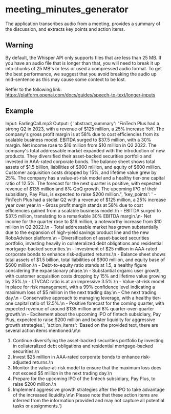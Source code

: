 # meeting_minutes_generator
The application transcribes audio from a meeting, provides a summary of the discussion,  and extracts key points and action items.

## Warning
By default, the Whisper API only supports files that are less than 25 MB. If you have an audio file that is longer than that, you will need to break it up into chunks of 25 MB's or less or used a compressed audio format. To get the best performance, we suggest that you avoid breaking the audio up mid-sentence as this may cause some context to be lost.

Reffer to the following link: https://platform.openai.com/docs/guides/speech-to-text/longer-inputs 

## Example
Input: EarlingCall.mp3
Output: 
{
  'abstract_summary': "FinTech Plus had a strong Q2 in 2023, with a revenue of $125 million, a 25% increase YoY. The company's gross profit margin is at 58% due to cost efficiencies from its scalable business model. EBITDA surged to $37.5 million, with a 30% margin. Net income rose to $16 million from $10 million in Q2 2022. The company's total addressable market expanded with the introduction of new products. They diversified their asset-backed securities portfolio and invested in AAA-rated corporate bonds. The balance sheet shows total assets of $1.5 billion, liabilities of $900 million, and equity of $600 million. Customer acquisition costs dropped by 15%, and lifetime value grew by 25%. The company has a value-at-risk model and a healthy tier-one capital ratio of 12.5%. The forecast for the next quarter is positive, with expected revenue of $135 million and 8% QoQ growth. The upcoming IPO of their subsidiary, Pay Plus, is expected to raise $200 million.", 
  'key_points': '
    - FinTech Plus had a stellar Q2 with a revenue of $125 million, a 25% increase year over year.\n
    - Gross profit margin stands at 58% due to cost efficiencies gained from a scalable business model.\n
    - EBITDA surged to $37.5 million, translating to a remarkable 30% EBITDA margin.\n- Net income for the quarter rose to $16 million, a noteworthy increase from $10 million in Q2 2022.\n
    - Total addressable market has grown substantially due to the expansion of high-yield savings product line and the new RoboAdvisor platform.\n
    - Diversification of asset-backed securities portfolio, investing heavily in collateralized debt obligations and residential mortgage-backed securities.\n
    - Investment of $25 million in AAA-rated corporate bonds to enhance risk-adjusted returns.\n
    - Balance sheet shows total assets of $1.5 billion, total liabilities of $900 million, and equity base of $600 million.\n
    - Debt-to-equity ratio stands at 1.5, a healthy figure considering the expansionary phase.\n
    - Substantial organic user growth, with customer acquisition costs dropping by 15% and lifetime value growing by 25%.\n
    - LTVCAC ratio is at an impressive 3.5%.\n
    - Value-at-risk model in place for risk management, with a 99% confidence level indicating a maximum loss of $5 million in the next trading day.\n
    - Che next trading day.\n
    - Conservative approach to managing leverage, with a healthy tier-one capital ratio of 12.5%.\n
    - Positive forecast for the coming quarter, with expected revenue of around $135 million and 8% quarter-over-quarter growth.\n
    - Excitement about the upcoming IPO of fintech subsidiary, Pay Plus, expected to raise $200 million and bolster liquidity for aggressive growth strategies.', 
  'action_items': 'Based on the provided text, there are several action items mentioned:\n\n
  1. Continue diversifying the asset-backed securities portfolio by investing in collateralized debt obligations and residential mortgage-backed securities.\n
  2. Invest $25 million in AAA-rated corporate bonds to enhance risk-adjusted returns.\n
  3. Monitor the value-at-risk model to ensure that the maximum loss does not exceed $5 million in the next trading day.\n
  4. Prepare for the upcoming IPO of the fintech subsidiary, Pay Plus, to raise $200 million.\n
  5. Implement aggressive growth strategies after the IPO to take advantage of the increased liquidity.\n\n
  Please note that these action items are inferred from the information provided and may not capture all potential tasks or assignments.'}